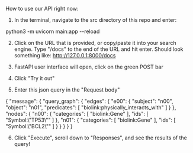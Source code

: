 How to use our API right now:


1) In the terminal, navigate to the src directory of this repo and enter:


python3 -m uvicorn main:app --reload


2) Click on the URL that is provided, or copy/paste it into your search engine. Type "/docs" to the end of the URL and hit enter. Should look something like: http://127.0.0.1:8000/docs

3) FastAPI user interface will open, click on the green POST bar

4) Click "Try it out"

5) Enter this json query in the "Request body"

{
    "message": {
      "query_graph": {
        "edges": {
          "e00": {
            "subject": "n00",
            "object": "n01",
            "predicates": [
              "biolink:physically_interacts_with"
            ]
          }
        },
        "nodes": {
          "n00": {
            "categories": [
              "biolink:Gene"
            ],
            "ids": [
              "Symbol:\\"TP53\\""
            ]
          },
          "n01": {
            "categories": [
              "biolink:Gene"
            ],
            "ids": [
              "Symbol:\\"BCL2\\""
            ]
          } 
        }
      }
    }
  }
  

6) Click "Execute", scroll down to "Responses", and see the results of the query! 
